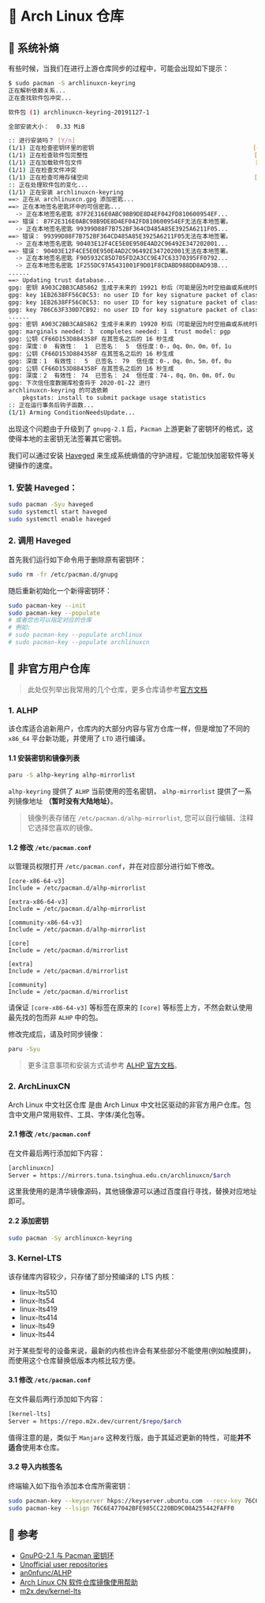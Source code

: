 #  Arch Linux 仓库

##  系统补熵

有些时候，当我们在进行上游仓库同步的过程中，可能会出现如下提示：

```bash
$ sudo pacman -S archlinuxcn-keyring  
正在解析依赖关系...
正在查找软件包冲突...

软件包 (1) archlinuxcn-keyring-20191127-1

全部安装大小：  0.33 MiB

:: 进行安装吗？ [Y/n] 
(1/1) 正在检查密钥环里的密钥                                             [########################################] 100%
(1/1) 正在检查软件包完整性                                               [########################################] 100%
(1/1) 正在加载软件包文件                                                 [########################################] 100%
(1/1) 正在检查文件冲突                                                   [########################################] 100%
(1/1) 正在检查可用存储空间                                               [########################################] 100%
:: 正在处理软件包的变化...
(1/1) 正在安装 archlinuxcn-keyring                                       [########################################] 100%
==> 正在从 archlinuxcn.gpg 添加密匙...
==> 正在本地签名密匙环中的可信密匙...
  -> 正在本地签名密匙 87F2E316E0ABC98B9DE8D4EF042FD810600954EF...
==> 错误： 87F2E316E0ABC98B9DE8D4EF042FD810600954EF无法在本地签署。
  -> 正在本地签名密匙 99399D88F7B752BF364CD485A85E3925A6211F05...
==> 错误： 99399D88F7B752BF364CD485A85E3925A6211F05无法在本地签署。
  -> 正在本地签名密匙 90403E12F4CE5E0E950E4AD2C96492E347202001...
==> 错误： 90403E12F4CE5E0E950E4AD2C96492E347202001无法在本地签署。
  -> 正在本地签名密匙 F905932C85D705FD2A3CC9E47C63370395FF0792...
  -> 正在本地签名密匙 1F255DC97A5431001F9D01F8CDABD988DD8AD93B...
......
==> Updating trust database...
gpg: 密钥 A903C2BB3CAB5862 生成于未来的 19921 秒后（可能是因为时空扭曲或系统时钟的问题）
gpg: key 1EB2638FF56C0C53: no user ID for key signature packet of class 10
gpg: key 1EB2638FF56C0C53: no user ID for key signature packet of class 10
gpg: key 786C63F330D7CB92: no user ID for key signature packet of class 10
......
gpg: 密钥 A903C2BB3CAB5862 生成于未来的 19920 秒后（可能是因为时空扭曲或系统时钟的问题）
gpg: marginals needed: 3  completes needed: 1  trust model: pgp
gpg: 公钥 CF66D153D884358F 在其签名之后的 16 秒生成
gpg: 深度：0  有效性：  1  已签名：  5  信任度：0-，0q，0n，0m，0f，1u
gpg: 公钥 CF66D153D884358F 在其签名之后的 16 秒生成
gpg: 深度：1  有效性：  5  已签名： 79  信任度：0-，0q，0n，5m，0f，0u
gpg: 公钥 CF66D153D884358F 在其签名之后的 16 秒生成
gpg: 深度：2  有效性： 74  已签名： 24  信任度：74-，0q，0n，0m，0f，0u
gpg: 下次信任度数据库检查将于 2020-01-22 进行
archlinuxcn-keyring 的可选依赖
    pkgstats: install to submit package usage statistics
:: 正在运行事务后钩子函数...
(1/1) Arming ConditionNeedsUpdate...
```

出现这个问题由于升级到了 `gnupg-2.1` 后，`Pacman` 上游更新了密钥环的格式，这使得本地的主密钥无法签署其它密钥。

我们可以通过安装 [Haveged](https://wiki.archlinux.org/title/Haveged) 来生成系统熵值的守护进程，它能加快加密软件等关键操作的速度。

### 1. 安装 Haveged：

```bash
sudo pacman -Syu haveged
sudo systemctl start haveged
sudo systemctl enable haveged
```

### 2. 调用 Haveged

首先我们运行如下命令用于删除原有密钥环：

```bash
sudo rm -fr /etc/pacman.d/gnupg
```

随后重新初始化一个新得密钥环：

```bash
sudo pacman-key --init
sudo pacman-key --populate
# 或者您也可以指定对应的仓库
# 例如: 
# sudo pacman-key --populate archlinux
# sudo pacman-key --populate archlinuxcn
```

##  非官方用户仓库

> 此处仅列举出我常用的几个仓库，更多仓库请参考[官方文档](https://wiki.archlinux.org/title/Unofficial_user_repositories)

### 1. ALHP

该仓库适合追新用户，仓库内的大部分内容与官方仓库一样，但是增加了不同的 `x86_64` 平台新功能，并使用了 `LTO` 进行编译。

#### 1.1 安装密钥和镜像列表

```bash
paru -S alhp-keyring alhp-mirrorlist
```

`alhp-keyring` 提供了 `ALHP` 当前使用的签名密钥， `alhp-mirrorlist` 提供了一系列镜像地址 **（暂时没有大陆地址）**。

> 镜像列表存储在 `/etc/pacman.d/alhp-mirrorlist`, 您可以自行编辑、注释它选择您喜欢的镜像。

#### 1.2 修改 `/etc/pacman.conf`

以管理员权限打开 `/etc/pacman.conf`，并在对应部分进行如下修改。

```
[core-x86-64-v3]
Include = /etc/pacman.d/alhp-mirrorlist

[extra-x86-64-v3]
Include = /etc/pacman.d/alhp-mirrorlist

[community-x86-64-v3]
Include = /etc/pacman.d/alhp-mirrorlist

[core]
Include = /etc/pacman.d/mirrorlist

[extra]
Include = /etc/pacman.d/mirrorlist

[community]
Include = /etc/pacman.d/mirrorlist
```

请保证 `[core-x86-64-v3]` 等标签在原来的 `[core]` 等标签上方，不然会默认使用最先找的包而非 `ALHP` 中的包。

修改完成后，请及时同步镜像：

```bash
paru -Syu
```

> 更多注意事项和安装方式请参考 [ALHP 官方文档](https://github.com/an0nfunc/ALHP)。

### 2. ArchLinuxCN

Arch Linux 中文社区仓库 是由 Arch Linux 中文社区驱动的非官方用户仓库。包含中文用户常用软件、工具、字体/美化包等。

#### 2.1 修改 `/etc/pacman.conf`

在文件最后两行添加如下内容：

```bash
[archlinuxcn]
Server = https://mirrors.tuna.tsinghua.edu.cn/archlinuxcn/$arch
```

这里我使用的是清华镜像源码，其他镜像源可以通过百度自行寻找，替换对应地址即可。

#### 2.2 添加密钥

```bash
sudo pacman -Sy archlinuxcn-keyring
```

### 3. Kernel-LTS

该存储库内容较少，只存储了部分预编译的 LTS 内核：

+ linux-lts510
+ linux-lts54
+ linux-lts419
+ linux-lts414
+ linux-lts49
+ linux-lts44

对于某些型号的设备来说，最新的内核也许会有某些部分不能使用(例如触摸屏)，而使用这个仓库替换低版本内核比较方便。

#### 3.1 修改 `/etc/pacman.conf`

在文件最后两行添加如下内容：

```bash
[kernel-lts]
Server = https://repo.m2x.dev/current/$repo/$arch
```

值得注意的是，类似于 `Manjaro` 这种发行版，由于其延迟更新的特性，可能**并不适合**使用本仓库。

#### 3.2 导入内核签名

终端输入如下指令添加本仓库所需密钥：

```bash
sudo pacman-key --keyserver hkps://keyserver.ubuntu.com --recv-key 76C6E477042BFE985CC220BD9C08A255442FAFF0
sudo pacman-key --lsign 76C6E477042BFE985CC220BD9C08A255442FAFF0
```

##  参考

- [GnuPG-2.1 与 Pacman 密钥环](https://www.archlinuxcn.org/gnupg-2-1-and-the-pacman-keyring/)
- [Unofficial user repositories](https://wiki.archlinux.org/title/Unofficial_user_repositories)
- [an0nfunc/ALHP](https://github.com/an0nfunc/ALHP)
- [Arch Linux CN 软件仓库镜像使用帮助](https://mirrors.tuna.tsinghua.edu.cn/help/archlinuxcn/)
- [m2x.dev/kernel-lts](https://gitlab.com/m2x.dev/kernel-lts/repository)